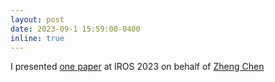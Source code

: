 ```yaml
---
layout: post
date: 2023-09-1 15:59:00-0400
inline: true
---
```

I presented [one paper](https://arxiv.org/abs/2303.02741) at IROS 2023 on behalf of [Zheng Chen](https://arlenchen.github.io/)
